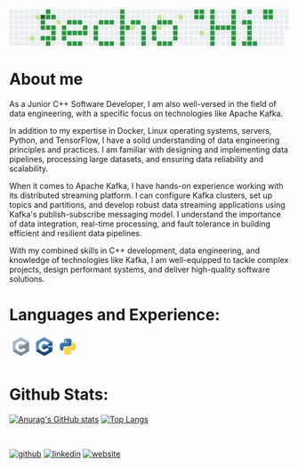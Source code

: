 
![I am GitHub Readme Generator's creator](https://github.com/JanRipken/JanRipken/blob/main/image.png)
# About me

As a Junior C++ Software Developer, I am also well-versed in the field of data engineering, with a specific focus on technologies like Apache Kafka.

In addition to my expertise in Docker, Linux operating systems, servers, Python, and TensorFlow, I have a solid understanding of data engineering principles and practices. I am familiar with designing and implementing data pipelines, processing large datasets, and ensuring data reliability and scalability.

When it comes to Apache Kafka, I have hands-on experience working with its distributed streaming platform. I can configure Kafka clusters, set up topics and partitions, and develop robust data streaming applications using Kafka's publish-subscribe messaging model. I understand the importance of data integration, real-time processing, and fault tolerance in building efficient and resilient data pipelines.

With my combined skills in C++ development, data engineering, and knowledge of technologies like Kafka, I am well-equipped to tackle complex projects, design performant systems, and deliver high-quality software solutions.


# Languages and Experience:

<a href="https://isocpp.org/" target="_blank"> <img align="left" src="https://raw.githubusercontent.com/JanRipken/Icons_readme/main/languages_and_others/c/c.svg" alt="c" height="42px"/> </a> 

<a href="https://isocpp.org/" target="_blank"> <img align="left" src="https://raw.githubusercontent.com/JanRipken/Icons_readme/main/languages_and_others/cpp/c++.svg" alt="c++" height="42px"/> </a> 

<a href="https://www.python.org" target="_blank"><img align="left" alt="Python" height ="42px" src="https://raw.githubusercontent.com/JanRipken/Icons_readme/main/languages_and_others/python/python.svg"></a>

  
<br>
<br/>
<br/>

# Github Stats:

[![Anurag's GitHub stats](https://github-readme-stats.vercel.app/api?username=JanRipken&theme=dracula&show_icons=true&hide_border=true&count_private=true)](https://github.com/anuraghazra/github-readme-stats)
[![Top Langs](https://github-readme-stats.vercel.app/api/top-langs/?username=JanRipken&theme=dracula&layout=compact&hide_border=true)](https://github.com/anuraghazra/github-readme-stats&hide=ipynb)

<br/>



[<img src='https://cdn.jsdelivr.net/npm/simple-icons@3.0.1/icons/github.svg' alt='github' height='40'>](https://github.com/JanRipken)  [<img src='https://cdn.jsdelivr.net/npm/simple-icons@3.0.1/icons/linkedin.svg' alt='linkedin' height='40'>](https://www.linkedin.com/in/jan-ripken-2950341b1) [<img src='https://cdn.jsdelivr.net/npm/simple-icons@3.0.1/icons/icloud.svg' alt='website' height='40'>](https://ripken.netlify.app/) 
